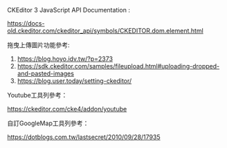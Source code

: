 CKEditor 3 JavaScript API Documentation :

https://docs-old.ckeditor.com/ckeditor_api/symbols/CKEDITOR.dom.element.html




拖曳上傳圖片功能參考: 

1. https://blog.hoyo.idv.tw/?p=2373
2. https://sdk.ckeditor.com/samples/fileupload.html#uploading-dropped-and-pasted-images
3. https://blog.user.today/setting-ckeditor/




Youtube工具列參考：

https://ckeditor.com/cke4/addon/youtube




自訂GoogleMap工具列參考：

https://dotblogs.com.tw/lastsecret/2010/09/28/17935
